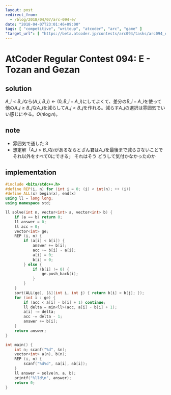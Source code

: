 ```yaml
---
layout: post
redirect_from:
  - /blog/2018/04/07/arc-094-e/
date: "2018-04-07T23:01:46+09:00"
tags: [ "competitive", "writeup", "atcoder", "arc", "game" ]
"target_url": [ "https://beta.atcoder.jp/contests/arc094/tasks/arc094_c" ]
---
```


# AtCoder Regular Contest 094: E - Tozan and Gezan

## solution

$A\_i \lt B\_i$なら$(A\_i, B\_i) \gets (0, B\_i - A\_i)$にしてよくて、差分の$B\_i - A\_i$を使って他の$A\_j \ge B\_j$な$A\_j$を減らして$A\_j \lt B\_j$を作れる。減らす$A\_j$の選択は雰囲気でいい感じにやる。$O(n \log n)$。

## note

-   雰囲気で通した 3
-   想定解「$A\_i \gt B\_i$な$i$があるならとざん君は$A\_i$を最後まで減らさないことでそれ以外をすべて$0$にできる」 それはそう どうして気付かなかったのか

## implementation

``` c++
#include <bits/stdc++.h>
#define REP(i, n) for (int i = 0; (i) < int(n); ++ (i))
#define ALL(x) begin(x), end(x)
using ll = long long;
using namespace std;

ll solve(int n, vector<int> a, vector<int> b) {
    if (a == b) return 0;
    ll answer = 0;
    ll acc = 0;
    vector<int> ge;
    REP (i, n) {
        if (a[i] < b[i]) {
            answer += b[i];
            acc += b[i] - a[i];
            a[i] = 0;
            b[i] = 0;
        } else {
            if (b[i] != 0) {
                ge.push_back(i);
            }
        }
    }
    sort(ALL(ge), [&](int i, int j) { return b[i] > b[j]; });
    for (int i : ge) {
        if (acc < a[i] - b[i] + 1) continue;
        ll delta = min<ll>(acc, a[i] - b[i] + 1);
        a[i] -= delta;
        acc -= delta - 1;
        answer += b[i];
    }
    return answer;
}

int main() {
    int n; scanf("%d", &n);
    vector<int> a(n), b(n);
    REP (i, n) {
        scanf("%d%d", &a[i], &b[i]);
    }
    ll answer = solve(n, a, b);
    printf("%lld\n", answer);
    return 0;
}
```
